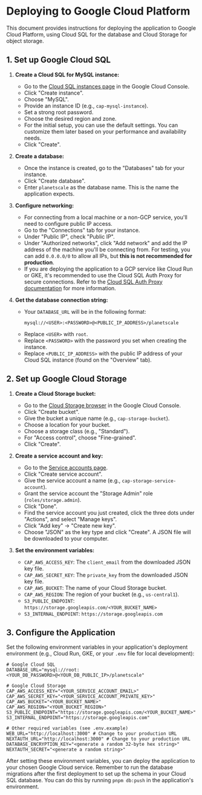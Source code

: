 # Deploying to Google Cloud Platform

This document provides instructions for deploying the application to Google Cloud Platform, using Cloud SQL for the database and Cloud Storage for object storage.

## 1. Set up Google Cloud SQL

1.  **Create a Cloud SQL for MySQL instance:**
    *   Go to the [Cloud SQL instances page](https://console.cloud.google.com/sql/instances) in the Google Cloud Console.
    *   Click "Create instance".
    *   Choose "MySQL".
    *   Provide an instance ID (e.g., `cap-mysql-instance`).
    *   Set a strong root password.
    *   Choose the desired region and zone.
    *   For the initial setup, you can use the default settings. You can customize them later based on your performance and availability needs.
    *   Click "Create".

2.  **Create a database:**
    *   Once the instance is created, go to the "Databases" tab for your instance.
    *   Click "Create database".
    *   Enter `planetscale` as the database name. This is the name the application expects.

3.  **Configure networking:**
    *   For connecting from a local machine or a non-GCP service, you'll need to configure public IP access.
    *   Go to the "Connections" tab for your instance.
    *   Under "Public IP", check "Public IP".
    *   Under "Authorized networks", click "Add network" and add the IP address of the machine you'll be connecting from. For testing, you can add `0.0.0.0/0` to allow all IPs, but **this is not recommended for production**.
    *   If you are deploying the application to a GCP service like Cloud Run or GKE, it's recommended to use the Cloud SQL Auth Proxy for secure connections. Refer to the [Cloud SQL Auth Proxy documentation](https://cloud.google.com/sql/docs/mysql/connect-auth-proxy) for more information.

4.  **Get the database connection string:**
    *   Your `DATABASE_URL` will be in the following format:
        ```
        mysql://<USER>:<PASSWORD>@<PUBLIC_IP_ADDRESS>/planetscale
        ```
    *   Replace `<USER>` with `root`.
    *   Replace `<PASSWORD>` with the password you set when creating the instance.
    *   Replace `<PUBLIC_IP_ADDRESS>` with the public IP address of your Cloud SQL instance (found on the "Overview" tab).

## 2. Set up Google Cloud Storage

1.  **Create a Cloud Storage bucket:**
    *   Go to the [Cloud Storage browser](https://console.cloud.google.com/storage/browser) in the Google Cloud Console.
    *   Click "Create bucket".
    *   Give the bucket a unique name (e.g., `cap-storage-bucket`).
    *   Choose a location for your bucket.
    *   Choose a storage class (e.g., "Standard").
    *   For "Access control", choose "Fine-grained".
    *   Click "Create".

2.  **Create a service account and key:**
    *   Go to the [Service accounts page](https://console.cloud.google.com/iam-admin/serviceaccounts).
    *   Click "Create service account".
    *   Give the service account a name (e.g., `cap-storage-service-account`).
    *   Grant the service account the "Storage Admin" role (`roles/storage.admin`).
    *   Click "Done".
    *   Find the service account you just created, click the three dots under "Actions", and select "Manage keys".
    *   Click "Add key" -> "Create new key".
    *   Choose "JSON" as the key type and click "Create". A JSON file will be downloaded to your computer.

3.  **Set the environment variables:**
    *   `CAP_AWS_ACCESS_KEY`: The `client_email` from the downloaded JSON key file.
    *   `CAP_AWS_SECRET_KEY`: The `private_key` from the downloaded JSON key file.
    *   `CAP_AWS_BUCKET`: The name of your Cloud Storage bucket.
    *   `CAP_AWS_REGION`: The region of your bucket (e.g., `us-central1`).
    *   `S3_PUBLIC_ENDPOINT`: `https://storage.googleapis.com/<YOUR_BUCKET_NAME>`
    *   `S3_INTERNAL_ENDPOINT`: `https://storage.googleapis.com`

## 3. Configure the Application

Set the following environment variables in your application's deployment environment (e.g., Cloud Run, GKE, or your `.env` file for local development):

```
# Google Cloud SQL
DATABASE_URL="mysql://root:<YOUR_DB_PASSWORD>@<YOUR_DB_PUBLIC_IP>/planetscale"

# Google Cloud Storage
CAP_AWS_ACCESS_KEY="<YOUR_SERVICE_ACCOUNT_EMAIL>"
CAP_AWS_SECRET_KEY="<YOUR_SERVICE_ACCOUNT_PRIVATE_KEY>"
CAP_AWS_BUCKET="<YOUR_BUCKET_NAME>"
CAP_AWS_REGION="<YOUR_BUCKET_REGION>"
S3_PUBLIC_ENDPOINT="https://storage.googleapis.com/<YOUR_BUCKET_NAME>"
S3_INTERNAL_ENDPOINT="https://storage.googleapis.com"

# Other required variables (see .env.example)
WEB_URL="http://localhost:3000" # Change to your production URL
NEXTAUTH_URL="http://localhost:3000" # Change to your production URL
DATABASE_ENCRYPTION_KEY="<generate a random 32-byte hex string>"
NEXTAUTH_SECRET="<generate a random string>"
```

After setting these environment variables, you can deploy the application to your chosen Google Cloud service. Remember to run the database migrations after the first deployment to set up the schema in your Cloud SQL database. You can do this by running `pnpm db:push` in the application's environment.
